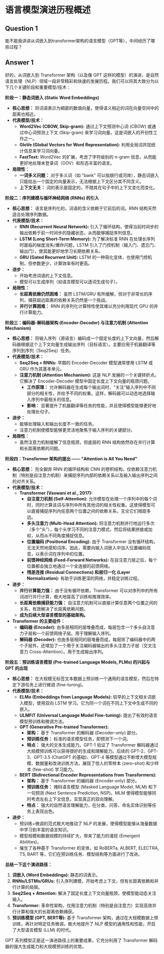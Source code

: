 # 语言模型演进历程概述

## Question 1

能不能我讲讲从词嵌入到transformer架构的语言模型（GPT等），中间经历了哪些过程？

## Answer 1

好的，从词嵌入到 Transformer 架构（以及像 GPT 这样的模型）的演进，是自然语言处理（NLP）领域一段非常精彩和快速的发展历程。我们可以将其大致分为以下几个关键阶段和重要模型/技术：

**阶段一：静态词嵌入 (Static Word Embeddings)**

* **核心思想：** 将词语表示为稠密的数值向量，使得语义相近的词在向量空间中的距离也相近。
* **代表模型/技术：**
    * **Word2Vec (CBOW, Skip-gram):** 通过上下文预测中心词 (CBOW) 或通过中心词预测上下文 (Skip-gram) 来学习词向量。这是词嵌入的开创性工作之一。
    * **GloVe (Global Vectors for Word Representation):** 利用全局词共现统计信息来学习词向量。
    * **FastText:** Word2Vec 的扩展，考虑了字符级别的 n-gram 信息，从而能更好地处理未登录词（OOV）和形态丰富的语言。
* **局限性：**
    * **一词多义问题：** 对于多义词（如 "bank" 可以指银行或河岸），静态词嵌入只能给出一个固定的向量表示，无法根据上下文区分其不同含义。
    * **上下文无关：** 词的表示是固定的，不随其在句子中的上下文变化而变化。

**阶段二：序列建模与循环神经网络 (RNNs) 的引入**

* **核心思想：** 语言是序列化的，词语的含义依赖于它前后的词。RNN 结构天然适合处理序列数据。
* **代表模型/技术：**
    * **RNN (Recurrent Neural Network):** 引入了循环结构，使得当前时间步的输出依赖于前一时间步的隐藏状态，从而能够捕捉序列信息。
    * **LSTM (Long Short-Term Memory):** 为了解决标准 RNN 在处理长序列时面临的梯度消失/爆炸问题，LSTM 引入了门控机制（输入门、遗忘门、输出门），使其能更好地学习长期依赖关系。
    * **GRU (Gated Recurrent Unit):** LSTM 的一种简化变体，也使用门控机制，但参数更少，计算效率有时更高。
* **进步：**
    * 开始考虑词语的上下文信息。
    * 模型可以生成序列（如语言模型可以逐词生成句子）。
* **局限性：**
    * **长距离依赖仍然困难：** 虽然 LSTM/GRU 有所缓解，但对于非常长的序列，捕获超远距离的依赖关系仍然是一个挑战。
    * **并行计算困难：** RNN 的序列化计算特性使其难以充分利用现代 GPU 的并行计算能力。

**阶段三：编码器-解码器架构 (Encoder-Decoder) 与注意力机制 (Attention Mechanism)**

* **核心思想：** 将输入序列（源语言）编码成一个固定长度的上下文向量，然后解码器根据这个上下文向量生成输出序列（目标语言）。主要应用于机器翻译等序列到序列（Seq2Seq）任务。
* **代表模型/技术：**
    * **Seq2Seq + RNNs:** 早期的 Encoder-Decoder 模型通常使用 LSTM 或 GRU 作为其基本单元。
    * **注意力机制 (Attention Mechanism):** 这是 NLP 发展的一个关键转折点。它解决了 Encoder-Decoder 模型中固定长度上下文向量的瓶颈问题。
        * **工作原理：** 允许解码器在生成每个输出词时，“关注”输入序列中不同部分的相关性，并给予不同的权重。这样，解码器可以动态地选择输入序列中最相关的信息。
        * **影响：** 显著提升了机器翻译等任务的性能，并且使得模型能够更好地处理长句子。
* **进步：**
    * 能够处理输入和输出长度不一致的任务。
    * 注意力机制使模型能够更灵活地聚焦于输入序列的关键部分。
* **局限性：**
    * 虽然注意力机制缓解了信息瓶颈，但底层的 RNN 结构依然存在并行计算和长距离依赖的问题。

**阶段四：Transformer 架构的提出 —— "Attention is All You Need"**

* **核心思想：** 完全摒弃 RNN 的循环结构和 CNN 的卷积结构，仅依赖注意力机制（特别是自注意力机制）来捕捉序列内部的依赖关系以及输入输出序列之间的对齐关系。
* **代表模型/技术：**
    * **Transformer (Vaswani et al., 2017):**
        * **自注意力机制 (Self-Attention):** 允许模型在处理一个序列中的每个词时，同时计算该词与序列中所有其他词的相关性权重。这使得模型可以直接捕捉序列内任意两个位置之间的依赖关系，无论它们相距多远。
        * **多头注意力 (Multi-Head Attention):** 将注意力机制并行地运行多次（多个“头”），每个头学习不同的注意力模式，然后将结果拼接或加权，从而从不同角度捕捉信息。
        * **位置编码 (Positional Encoding):** 由于 Transformer 没有循环结构，无法天然地感知词序。因此，需要向输入词嵌入中加入位置编码信息，以表示词在序列中的位置。
        * **前馈神经网络 (Feed-Forward Networks):** 在自注意力层之后，每个位置都会独立地通过一个全连接的前馈网络。
        * **残差连接 (Residual Connections) 和层归一化 (Layer Normalization):** 有助于训练更深的网络，并稳定训练过程。
* **进步：**
    * **并行计算能力强：** 由于没有循环依赖，Transformer 可以对序列中的所有词进行并行计算，极大地提高了训练和推理效率。
    * **长距离依赖捕获能力强：** 自注意力机制可以直接计算任意两个位置之间的关系，有效解决了长距离依赖问题。
    * **成为后续大型语言模型的基础架构。**
* **Transformer 的主要组件：**
    * **编码器 (Encoder):** 由多层相同的层堆叠而成，每层包含一个多头自注意力子层和一个前馈网络子层。用于理解输入序列。
    * **解码器 (Decoder):** 也由多层相同的层堆叠而成，每层除了编码器中的两个子层外，还增加了一个用于关注编码器输出的多头注意力子层（交叉注意力 Cross-Attention）。用于生成输出序列。

**阶段五：预训练语言模型 (Pre-trained Language Models, PLMs) 的兴起与 GPT 的出现**

* **核心思想：** 在大规模无标签文本数据上预训练一个通用的语言模型，然后在特定下游任务上进行微调 (fine-tuning)。
* **代表模型/技术：**
    * **ELMo (Embeddings from Language Models):** 较早的上下文相关词嵌入模型，使用双向 LSTM 学习。它为同一个词在不同上下文中生成不同的嵌入。
    * **ULMFiT (Universal Language Model Fine-tuning):** 提出了有效的语言模型预训练和微调方法。
    * **GPT (Generative Pre-trained Transformer):**
        * **架构：** 基于 Transformer 的解码器 (Decoder-only) 部分。
        * **预训练任务：** 标准的语言模型任务，即预测下一个词。
        * **特点：** 强大的文本生成能力。GPT-1 验证了 Transformer 解码器通过大规模预训练可以获得很好的生成和理解能力。后续的 GPT-2、GPT-3、GPT-3.5 (ChatGPT 的基础)、GPT-4 等模型通过不断增大模型规模、数据量和改进训练方法，展现了惊人的零样本 (zero-shot) 和少样本 (few-shot) 学习能力。
    * **BERT (Bidirectional Encoder Representations from Transformers):**
        * **架构：** 基于 Transformer 的编码器 (Encoder-only) 部分。
        * **预训练任务：** 掩码语言模型 (Masked Language Model, MLM) 和下一句预测 (Next Sentence Prediction, NSP)。MLM 使得模型能够同时考虑左右上下文信息，实现真正的双向理解。
        * **特点：** 强大的自然语言理解能力，在分类、问答、命名实体识别等任务上表现出色。
* **进步：**
    * 预训练+微调的范式极大地推动了 NLP 的发展，使得模型能够从海量数据中学习到丰富的语言知识。
    * 模型规模和数据规模的持续扩大，带来了能力的涌现 (Emergent Abilities)。
    * 催生了各种基于 Transformer 的变体，如 RoBERTa, ALBERT, ELECTRA, T5, BART 等，它们在预训练任务、模型结构等方面进行了改进。

**总结一下这个演进路径：**

1.  **词嵌入 (Word Embeddings):** 静态的词表示。
2.  **RNNs/LSTMs/GRUs:** 引入序列建模，开始考虑上下文，但有长距离依赖和并行计算的局限。
3.  **Seq2Seq + Attention:** 解决了固定长度上下文向量瓶颈，使模型能动态关注输入。
4.  **Transformer:** 革命性架构，仅用注意力机制（特别是自注意力）实现高效并行计算和强大的长距离依赖捕获。
5.  **预训练模型 (GPT, BERT等):** 基于 Transformer 架构，通过在大规模数据上预训练，再针对特定任务微调，极大地提升了 NLP 模型的通用性和性能，开启了大型语言模型 (LLM) 的时代。

GPT 系列模型正是这一演进路径上的重要成果，它充分利用了 Transformer 解码器的强大生成能力和大规模预训练的优势。
